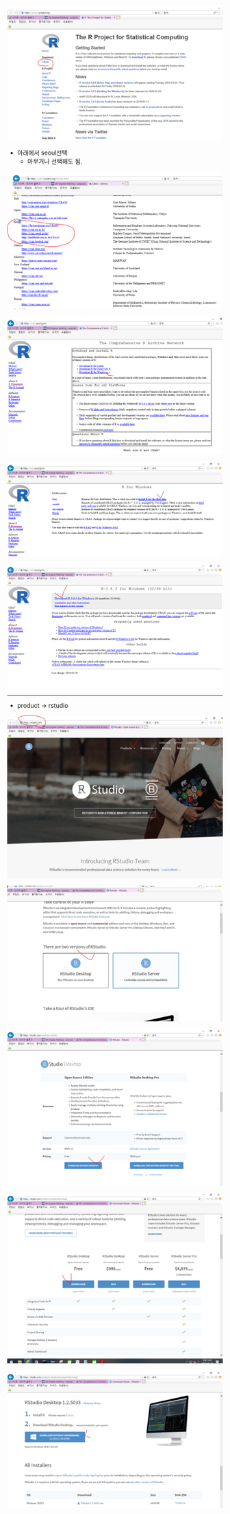 ![image-20200318170350632](images/image-20200318170350632.png)

- 아래에서 seoul선택
  - 아무거나 선택해도 됨.

![image-20200318170446490](images/image-20200318170446490.png)

![image-20200318170548222](images/image-20200318170548222.png)

![image-20200318170602818](images/image-20200318170602818.png)

![image-20200318170623823](images/image-20200318170623823.png)

----------

- product -> rstudio

![image-20200318173003843](images/image-20200318173003843.png)

![image-20200318173019432](images/image-20200318173019432.png)

![image-20200318173032065](images/image-20200318173032065.png)

![image-20200318173051331](images/image-20200318173051331.png)

![image-20200318173123615](images/image-20200318173123615.png)